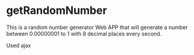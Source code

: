 # getRandomNumber
This is a random number generator Web APP that will generate a number between 0.00000001 to 1 with 8 decimal places every second.

Used ajax

